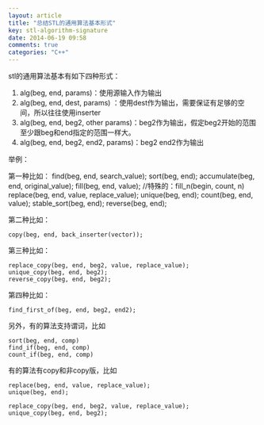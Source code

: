 ```yaml
---
layout: article
title: "总结STL的通用算法基本形式"
key: stl-algorithm-signature
date: 2014-06-19 09:58
comments: true
categories: "C++"
---
```



stl的通用算法基本有如下四种形式：

1. alg(beg, end, params)：使用源输入作为输出
2. alg(beg, end, dest, params) ：使用dest作为输出，需要保证有足够的空间，所以往往使用inserter
3. alg(beg, end, beg2, other params)：beg2作为输出，假定beg2开始的范围至少跟beg和end指定的范围一样大。
4. alg(beg, end, beg2, end2, params)：beg2 end2作为输出

举例：

第一种比如：
	find(beg, end, search_value);
	sort(beg, end);
	accumulate(beg, end, original_value);
	fill(beg, end, value); //特殊的：fill_n(begin, count, n)
	replace(beg, end, value, replace_value);
	unique(beg, end);
	count(beg, end, value);
	stable_sort(beg, end);
	reverse(beg, end);

第二种比如：
	
	copy(beg, end, back_inserter(vector));

第三种比如：
	
	replace_copy(beg, end, beg2, value, replace_value);
	unique_copy(beg, end, beg2);
	reverse_copy(beg, end, beg2);

第四种比如：
	
	find_first_of(beg, end, beg2, end2);

另外，有的算法支持谓词，比如
	
	sort(beg, end, comp)
	find_if(beg, end, comp)
	count_if(beg, end, comp)

有的算法有copy和非copy版，比如
	
	replace(beg, end, value, replace_value);
	unique(beg, end);

	replace_copy(beg, end, beg2, value, replace_value);
	unique_copy(beg, end, beg2);	